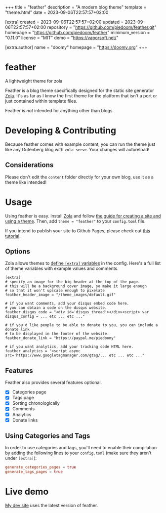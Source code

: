 
+++
title = "feather"
description = "A modern blog theme"
template = "theme.html"
date = 2023-09-06T22:57:57+02:00

[extra]
created = 2023-09-06T22:57:57+02:00
updated = 2023-09-06T22:57:57+02:00
repository = "https://github.com/piedoom/feather.git"
homepage = "https://github.com/piedoom/feather"
minimum_version = "0.11.0"
license = "MIT"
demo = "https://vaporsoft.net/"

[extra.author]
name = "doomy"
homepage = "https://doomy.org"
+++        

# feather
A lightweight theme for zola 

Feather is a blog theme specifically designed for the static site generator [Zola](https://www.getzola.org/).  It's as far as 
I know the first theme for the platform that isn't a port or just contained within template files.  

Feather is *not* intended for anything other than blogs.  

# Developing & Contributing
Because feather comes with example content, you can run the theme just like any Gutenberg
blog with `zola serve`.  Your changes will autoreload!

## Considerations
Please don't edit the `content` folder directly for your own blog, use it as a theme like
intended!

# Usage
Using feather is easy.  Install [Zola](https://www.getzola.org/) and follow 
[the guide for creating a site and using a theme](https://www.getzola.org/documentation/themes/installing-and-using-themes/).  Then,
add `theme = "feather"` to your `config.toml` file.

If you intend to publish your site to Github Pages, please check out [this tutorial](http://vaporsoft.net/publishing-gutenberg-to-github/).

## Options
Zola allows themes to [define `[extra]` variables](https://www.getzola.org/documentation/getting-started/configuration/)
in the config.  Here's a full list of theme variables with example values and comments.

```
[extra]
# specify an image for the big header at the top of the page.
# this will be a background cover image, so make it large enough
# so that it won't upscale enough to pixelate
feather_header_image = "/theme_images/default.gif"

# if you want comments, add your disqus embed code here.  
# you can obtain a code on the disqus website.
feather_disqus_code = "<div id='disqus_thread'></div><script> var disqus_config = ... etc ... etc ..."

# if you'd like people to be able to donate to you, you can include a donate link
# to be displayed in the footer of the website.
feather_donate_link = "https://paypal.me/piedoomy"

# if you want analytics, add your tracking code HTML here.
feather_analytics = "<script async src='https://www.googletagmanager.com/gtag/... etc ... etc ..."
```

## Features
Feather also provides several features optional.

- [x] Categories page
- [x] Tags page
- [x] Sorting chronologically 
- [x] Comments
- [x] Analytics 
- [x] Donate links

## Using Categories and Tags
In order to use categories and tags, you'll need to enable their compilation by adding the following lines to your `config.toml`
(make sure they aren't under `[extra]`):

```toml
generate_categories_pages = true
generate_tags_pages = true
```

# Live demo
[My dev site](http://vaporsoft.net/) uses the latest version of feather.


        